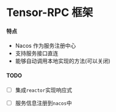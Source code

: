 # Tensor-RPC 框架

#### 特点

- Nacos 作为服务注册中心
- 支持服务接口直连
- 能够自动调用本地实现的方法(可以关闭)

#### TODO

 - [ ] 集成`reactor`实现响应式 
 
 - [ ] 服务信息注册到`nacos`中